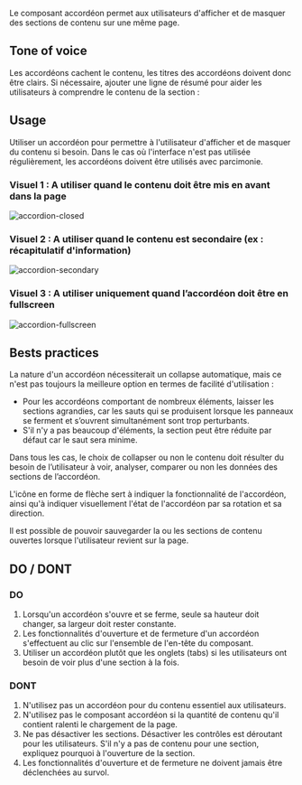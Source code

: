 Le composant accordéon permet aux utilisateurs d'afficher et de masquer des sections de contenu sur une même page.

## Tone of voice

Les accordéons cachent le contenu, les titres des accordéons doivent donc être clairs.
Si nécessaire, ajouter une ligne de résumé pour aider les utilisateurs à comprendre le contenu de la section :

## Usage

Utiliser un accordéon pour permettre à l'utilisateur d'afficher et de masquer du contenu si besoin.
Dans le cas où l'interface n'est pas utilisée régulièrement, les accordéons doivent être utilisés avec parcimonie.

### Visuel 1 : A utiliser quand le contenu doit être mis en avant dans la page

![accordion-closed](../../assets/images/accordion/accordion-closed.jpg)

### Visuel 2 : A utiliser quand le contenu est secondaire (ex : récapitulatif d'information)

![accordion-secondary](../../assets/images/accordion/accordion-secondary.jpg)

### Visuel 3 : A utiliser uniquement quand l’accordéon doit être en fullscreen

![accordion-fullscreen](../../assets/images/accordion/accordion-fullscreen.jpg)

## Bests practices

La nature d'un accordéon nécessiterait un collapse automatique, mais ce n'est pas toujours la meilleure option en termes de facilité d'utilisation :

-   Pour les accordéons comportant de nombreux éléments, laisser les sections agrandies, car les sauts qui se produisent lorsque les panneaux se ferment et s’ouvrent simultanément sont trop perturbants.
-   S'il n'y a pas beaucoup d'éléments, la section peut être réduite par défaut car le saut sera minime.

Dans tous les cas, le choix de collapser ou non le contenu doit résulter du besoin de l’utilisateur à voir, analyser, comparer ou non les données des sections de l’accordéon.

L'icône en forme de flèche sert à indiquer la fonctionnalité de l'accordéon, ainsi qu'à indiquer visuellement l'état de l'accordéon par sa rotation et sa direction.

Il est possible de pouvoir sauvegarder la ou les sections de contenu ouvertes lorsque l'utilisateur revient sur la page.

## DO / DONT

### DO

1. Lorsqu'un accordéon s'ouvre et se ferme, seule sa hauteur doit changer, sa largeur doit rester constante.
2. Les fonctionnalités d'ouverture et de fermeture d'un accordéon s'effectuent au clic sur l'ensemble de l'en-tête du composant.
3. Utiliser un accordéon plutôt que les onglets (tabs) si les utilisateurs ont besoin de voir plus d'une section à la fois.

### DONT

1. N'utilisez pas un accordéon pour du contenu essentiel aux utilisateurs.
2. N'utilisez pas le composant accordéon si la quantité de contenu qu'il contient ralenti le chargement de la page.
3. Ne pas désactiver les sections. Désactiver les contrôles est déroutant pour les utilisateurs. S'il n'y a pas de contenu pour une section, expliquez pourquoi à l'ouverture de la section.
4. Les fonctionnalités d'ouverture et de fermeture ne doivent jamais être déclenchées au survol.
